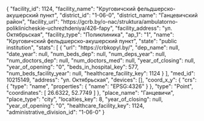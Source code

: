 {
    "facility_id": 1124,
    "facility_name": "Круговичский фельдшерско-акушерский пункт",
    "district_id": "1-06-0",
    "district_name": "Ганцевичский район",
    "facility_url": "https:\/\/gcrb.by\/o-nac\/struktura\/ambulatorno-poliklinicheskie-uchrezhdeniya\/426-fapy",
    "facility_address": "ул. Октябрьская",
    "facility_type": "Поликлиника",
    "ap_1": "1",
    "name": "Круговичский фельдшерско-акушерский пункт",
    "state": "public institution",
    "stats": [
        {
            "url": "https:\/\/crbkopyl.by\/",
            "dep_name": null,
            "date_year": null,
            "num_beds_dep": null,
            "num_deps_year": null,
            "num_doctors_dep": null,
            "num_doctors_med": null,
            "year_of_closing": null,
            "year_of_opening": "0",
            "beds_in_hospital_key": 577,
            "num_beds_facility_year": null,
            "healthcare_facility_key": 1124
        }
    ],
    "med_id": 10215149,
    "address": "ул. Октябрьская",
    "devices": [],
    "coord_x_y": {
        "crs": {
            "type": "name",
            "properties": {
                "name": "EPSG:4326"
            }
        },
        "type": "Point",
        "coordinates": [
            26.6322,
            52.7749
        ]
    },
    "place_name": "Ганцевичи",
    "place_type": "city",
    "localties_key": 8,
    "year_of_closing": null,
    "year_of_opening": "0",
    "healthcare_facility_key": 1124,
    "administrative_division_id": "1-06-0"
}